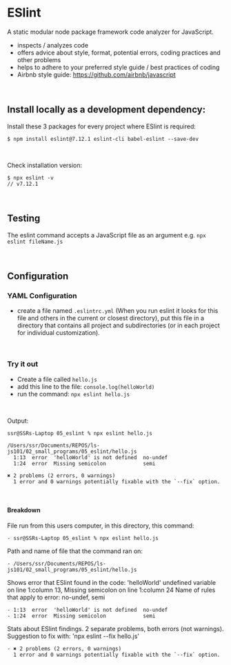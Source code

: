 # ESlint

A static modular node package framework code analyzer for JavaScript.

- inspects / analyzes code
- offers advice about style, format, potential errors, coding practices and other problems
- helps to adhere to your preferred style guide / best practices of coding
- Airbnb style guide: <https://github.com/airbnb/javascript>

<br>

## Install locally as a development dependency:

Install these 3 packages for every project where ESlint is required:

```
$ npm install eslint@7.12.1 eslint-cli babel-eslint --save-dev
```

<br>

Check installation version:  

```
$ npx eslint -v
// v7.12.1
```

<br>

## Testing

The eslint command accepts a JavaScript file as an argument e.g. `npx eslint fileName.js`

<br>

## Configuration

### YAML Configuration

- create a file named `.eslintrc.yml` (When you run eslint it looks for this file and others in the current or closest directory), put this file in a directory that contains all project and subdirectories (or in each project for individual customization).

<br>

### Try it out

- Create a file called `hello.js`
- add this line to the file: `console.log(helloWorld)`
- run the command: `npx eslint hello.js`

<br> 

Output:  

```
ssr@SSRs-Laptop 05_eslint % npx eslint hello.js

/Users/ssr/Documents/REPOS/ls-js101/02_small_programs/05_eslint/hello.js
  1:13  error  'helloWorld' is not defined  no-undef
  1:24  error  Missing semicolon            semi

✖ 2 problems (2 errors, 0 warnings)
  1 error and 0 warnings potentially fixable with the `--fix` option.
```

<br>

#### Breakdown

File run from this users computer, in this directory, this command:  
```
- ssr@SSRs-Laptop 05_eslint % npx eslint hello.js
```

Path and name of file that the command ran on:  
```
- /Users/ssr/Documents/REPOS/ls-js101/02_small_programs/05_eslint/hello.js
```

Shows error that ESlint found in the code:
'helloWorld' undefined variable on line 1:column 13,
Missing semicolon on line 1:column 24
Name of rules that apply to error: no-undef, semi 
``` 
- 1:13  error  'helloWorld' is not defined  no-undef
- 1:24  error  Missing semicolon            semi
```

Stats about ESlint findings. 2 separate problems, both errors (not warnings). Suggestion to fix with: 'npx eslint --fix hello.js'  
```
- ✖ 2 problems (2 errors, 0 warnings)
  1 error and 0 warnings potentially fixable with the `--fix` option.
```